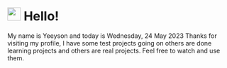  <h1>
    <img src="https://emojis.slackmojis.com/emojis/images/1643510097/45343/hi.gif?1643510097" width="30"/> 
    Hello!
 </h1>
 <p>
    My name is Yeeyson and today is Wednesday, 24 May 2023
    Thanks for visiting my profile, I have some test projects going on others are done learning projects and others are real projects.
    Feel free to watch and use them.
 </p>